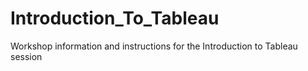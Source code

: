 # Introduction_To_Tableau
Workshop information and instructions for the Introduction to Tableau session
